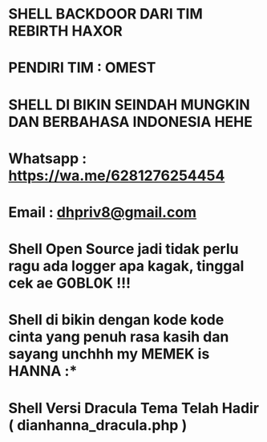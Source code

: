 # SHELL BACKDOOR DARI TIM REBIRTH HAXOR 
# PENDIRI TIM : OMEST
# SHELL DI BIKIN SEINDAH MUNGKIN DAN BERBAHASA INDONESIA HEHE
# Whatsapp : https://wa.me/6281276254454
# Email : dhpriv8@gmail.com
# Shell Open Source jadi tidak perlu ragu ada logger apa kagak, tinggal cek ae G0BL0K !!!
# Shell di bikin dengan kode kode cinta yang penuh rasa kasih dan sayang unchhh my MEMEK is HANNA :*
# Shell Versi Dracula Tema Telah Hadir ( dianhanna_dracula.php )

